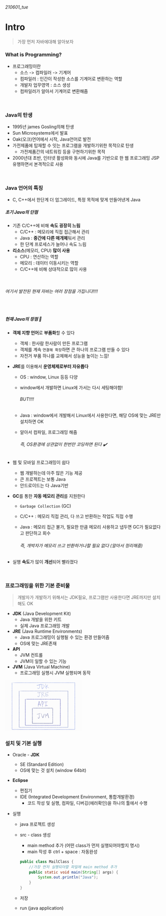###### 210601_tue

# Intro

> 가장 먼저 자바에대해 알아보자

### What is Programming?

- 프로그래밍이란
  - 소스 -> 컴파일러 -> 기계어
  - 컴파일러 : 인간이 작성한 소스를 기계어로 변환하는 역할
  - 개발자 업무영역 : 소스 생성
  - 컴파일러가 알아서 기계어로 변환해줌

<br>

### Java의 탄생

- 1995년 james Gosling의해 탄생
- Sun Microsystems에서 발표
- Oak(오크)언어에서 시작, Java언어로 발전
- 가전제품에 탑재할 수 잇는 프로그램을 개발하기위한 목적으로 탄생
  - 가전제품간의 네트워킹 등을 구현하기위한 목적
- 2000년대 초반, 인터넷 활성화와 동시에 Java를 기반으로 한 웹 프로그래밍 JSP 유행하면서 본격적으로 사용

<br>

### Java 언어의 특징

- C, C++에서 한단계 더 업그레이드, 특정 목적에 맞게 만들어낸게 Java

##### 초기 Java의 단점

- 기존 C/C++에 비해 **속도 굉장히 느림**
  - C/C++ : 메모리에 직접 접근해서 관리
  - Java : **중간에 다른 매개체**둬서 관리
  - 한 단계 프로세스가 늘어나 속도 느림
- **리소스**(메모리, CPU) **많이 사용**
  - CPU : 연산하는 역할
  - 메모리 : 데이터 이동시키는 역할
  - C/C++에 비해 상대적으로 많이 사용

<br>

###### 여기서 발전된 현재 자바는 여러 장점을 가집니다!!!!

<br>

##### 현재 Java의 장점 :white_flower:

- **객체 지향 언어**로 **부품화**할 수 있다

  - 객체 : 한사람 한사람이 만든 프로그램
  - 객체를 계속 `연결해 확장`하면 큰 하나의 프로그램 만들 수 있다
  - 자전거 부품 하나를 교체해서 성능을 높이는 느낌!

- **JRE**를 이용해서 **운영체제로부터 자유롭다**

  - OS : window, Linux 등등 다양
  - window에서 개발하면 Linux에 가서는 다시 세팅해야함!

    ###### BUT!!!!

  - Java : window에서 개발해서 Linux에서 사용한다면, 해당 OS에 맞는 JRE만 설치하면 OK 

  - 알아서 컴파일, 프로그래밍 해줌

    ###### 즉, OS환경에 상관없이 한번만 코딩하면 된다 :heavy_check_mark:

- 웹 및 모바일 프로그래밍이 쉽다

  - 웹 개발하는데 아주 많은 기능 제공
  - 큰 프로젝트는 보통 Java
  - 안드로이드는 다 Java기반

- **GC**를 통한 **자동 메모리 관리**를 지원한다

  - `Garbage Collection` (GC)

  - C/C++ : 메모리 직접 관리, 다 쓰고 반환하는 작업도 직접 수행

  - Java : 메모리 접근 불가, 필요한 만큼 메모리 사용하고 냅두면 GC가 필요없다고 판단하고 회수

    ###### 즉, 개박자가 메모리 쓰고 반환하거나할 필요 없다 (알아서 정리해줌)

- 실행 **속도**가 많이 **개선**되어 빨라졌다

<br>

### 프로그래밍을 위한 기본 준비물

> 개발자가 개발하기 위해서는 JDK필요, 프로그램만 사용한다면 JRE까지만 설치해도 OK

- **JDK** (Java Development Kit)
  - Java 개발을 위한 키트
  - 실제 Java 프로그래밍 개발
- **JRE** (Java Runtime Environments)
  - Java 프로그래밍이 실행될 수 있는 환경 만들어줌
  - OS에 맞는 JRE존재
- **API**
  - JVM 컨트롤
  - JVM이 일할 수 있는 기능
- **JVM** (Java Virtual Machine)
  - 프로그래밍 실행시 JVM 실행되며 동작

<img src="210601_intro.assets/image-20210601213715575.png" alt="image-20210601213715575" style="zoom:33%;" />

<br>

### 설치 및 기본 실행

- Oracle - **JDK**
  - SE (Standard Edition)
  - OS에 맞는 것 설치 (window 64bit)

- **Eclipse**
  - 편집기
  - IDE (Integrated Development Environment, 통합개발환경)
    - 코드 작성 및 실행, 컴파일, 디버깅(에러확인)을 하나의 툴에서 수행

- 실행
  - java 프로젝트 생성
  
  - src - class 생성
    - main method 추가 (어떤 class가 먼저 실행되어야할지 명시)
    - main 작성 후 ctrl + space : 자동완성
    
    ```java
    public class MailClass {
    	//가장 먼저 실행되야할 파일에 main method 추가
    	public static void main(String[] args) {
    		System.out.println("Java");
    	}
    }
    ```
    
  - 저장
  
  - run (java application)
